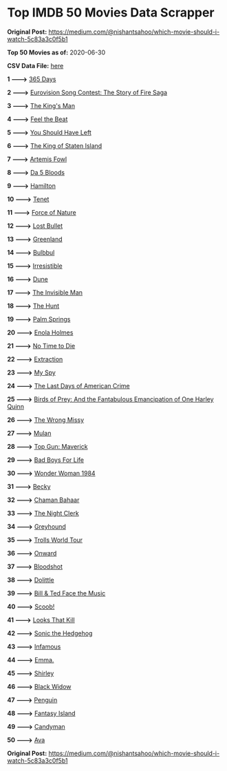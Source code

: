 # Top IMDB 50 Movies Data Scrapper

**Original Post:** https://medium.com/@nishantsahoo/which-movie-should-i-watch-5c83a3c0f5b1

**Top 50 Movies as of:** 2020-06-30

**CSV Data File:** [here](/Data/data.csv)

**1 --->** [365 Days](https://www.imdb.com/title/tt10886166/?ref_=adv_li_tt)

**2 --->** [Eurovision Song Contest: The Story of Fire Saga](https://www.imdb.com/title/tt8580274/?ref_=adv_li_tt)

**3 --->** [The King's Man](https://www.imdb.com/title/tt6856242/?ref_=adv_li_tt)

**4 --->** [Feel the Beat](https://www.imdb.com/title/tt10714856/?ref_=adv_li_tt)

**5 --->** [You Should Have Left](https://www.imdb.com/title/tt8201852/?ref_=adv_li_tt)

**6 --->** [The King of Staten Island](https://www.imdb.com/title/tt9686708/?ref_=adv_li_tt)

**7 --->** [Artemis Fowl](https://www.imdb.com/title/tt3089630/?ref_=adv_li_tt)

**8 --->** [Da 5 Bloods](https://www.imdb.com/title/tt9777644/?ref_=adv_li_tt)

**9 --->** [Hamilton](https://www.imdb.com/title/tt8503618/?ref_=adv_li_tt)

**10 --->** [Tenet](https://www.imdb.com/title/tt6723592/?ref_=adv_li_tt)

**11 --->** [Force of Nature](https://www.imdb.com/title/tt10308928/?ref_=adv_li_tt)

**12 --->** [Lost Bullet](https://www.imdb.com/title/tt10456740/?ref_=adv_li_tt)

**13 --->** [Greenland](https://www.imdb.com/title/tt7737786/?ref_=adv_li_tt)

**14 --->** [Bulbbul](https://www.imdb.com/title/tt12393526/?ref_=adv_li_tt)

**15 --->** [Irresistible](https://www.imdb.com/title/tt9076562/?ref_=adv_li_tt)

**16 --->** [Dune](https://www.imdb.com/title/tt1160419/?ref_=adv_li_tt)

**17 --->** [The Invisible Man](https://www.imdb.com/title/tt1051906/?ref_=adv_li_tt)

**18 --->** [The Hunt](https://www.imdb.com/title/tt8244784/?ref_=adv_li_tt)

**19 --->** [Palm Springs](https://www.imdb.com/title/tt9484998/?ref_=adv_li_tt)

**20 --->** [Enola Holmes](https://www.imdb.com/title/tt7846844/?ref_=adv_li_tt)

**21 --->** [No Time to Die](https://www.imdb.com/title/tt2382320/?ref_=adv_li_tt)

**22 --->** [Extraction](https://www.imdb.com/title/tt8936646/?ref_=adv_li_tt)

**23 --->** [My Spy](https://www.imdb.com/title/tt8242084/?ref_=adv_li_tt)

**24 --->** [The Last Days of American Crime](https://www.imdb.com/title/tt1552211/?ref_=adv_li_tt)

**25 --->** [Birds of Prey: And the Fantabulous Emancipation of One Harley Quinn](https://www.imdb.com/title/tt7713068/?ref_=adv_li_tt)

**26 --->** [The Wrong Missy](https://www.imdb.com/title/tt9619798/?ref_=adv_li_tt)

**27 --->** [Mulan](https://www.imdb.com/title/tt4566758/?ref_=adv_li_tt)

**28 --->** [Top Gun: Maverick](https://www.imdb.com/title/tt1745960/?ref_=adv_li_tt)

**29 --->** [Bad Boys For Life](https://www.imdb.com/title/tt1502397/?ref_=adv_li_tt)

**30 --->** [Wonder Woman 1984](https://www.imdb.com/title/tt7126948/?ref_=adv_li_tt)

**31 --->** [Becky](https://www.imdb.com/title/tt10314450/?ref_=adv_li_tt)

**32 --->** [Chaman Bahaar](https://www.imdb.com/title/tt8747450/?ref_=adv_li_tt)

**33 --->** [The Night Clerk](https://www.imdb.com/title/tt7979142/?ref_=adv_li_tt)

**34 --->** [Greyhound](https://www.imdb.com/title/tt6048922/?ref_=adv_li_tt)

**35 --->** [Trolls World Tour](https://www.imdb.com/title/tt6587640/?ref_=adv_li_tt)

**36 --->** [Onward](https://www.imdb.com/title/tt7146812/?ref_=adv_li_tt)

**37 --->** [Bloodshot](https://www.imdb.com/title/tt1634106/?ref_=adv_li_tt)

**38 --->** [Dolittle](https://www.imdb.com/title/tt6673612/?ref_=adv_li_tt)

**39 --->** [Bill & Ted Face the Music](https://www.imdb.com/title/tt1086064/?ref_=adv_li_tt)

**40 --->** [Scoob!](https://www.imdb.com/title/tt3152592/?ref_=adv_li_tt)

**41 --->** [Looks That Kill](https://www.imdb.com/title/tt8179470/?ref_=adv_li_tt)

**42 --->** [Sonic the Hedgehog](https://www.imdb.com/title/tt3794354/?ref_=adv_li_tt)

**43 --->** [Infamous](https://www.imdb.com/title/tt7703924/?ref_=adv_li_tt)

**44 --->** [Emma.](https://www.imdb.com/title/tt9214832/?ref_=adv_li_tt)

**45 --->** [Shirley](https://www.imdb.com/title/tt8430598/?ref_=adv_li_tt)

**46 --->** [Black Widow](https://www.imdb.com/title/tt3480822/?ref_=adv_li_tt)

**47 --->** [Penguin](https://www.imdb.com/title/tt11323316/?ref_=adv_li_tt)

**48 --->** [Fantasy Island](https://www.imdb.com/title/tt0983946/?ref_=adv_li_tt)

**49 --->** [Candyman](https://www.imdb.com/title/tt9347730/?ref_=adv_li_tt)

**50 --->** [Ava](https://www.imdb.com/title/tt8784956/?ref_=adv_li_tt)

**Original Post:** https://medium.com/@nishantsahoo/which-movie-should-i-watch-5c83a3c0f5b1

